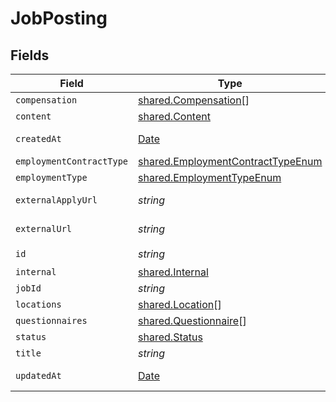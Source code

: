 # JobPosting


## Fields

| Field                                                                                         | Type                                                                                          | Required                                                                                      | Description                                                                                   | Example                                                                                       |
| --------------------------------------------------------------------------------------------- | --------------------------------------------------------------------------------------------- | --------------------------------------------------------------------------------------------- | --------------------------------------------------------------------------------------------- | --------------------------------------------------------------------------------------------- |
| `compensation`                                                                                | [shared.Compensation](../../../sdk/models/shared/compensation.md)[]                           | :heavy_minus_sign:                                                                            | N/A                                                                                           | [object Object],[object Object]                                                               |
| `content`                                                                                     | [shared.Content](../../../sdk/models/shared/content.md)                                       | :heavy_minus_sign:                                                                            | N/A                                                                                           |                                                                                               |
| `createdAt`                                                                                   | [Date](https://developer.mozilla.org/en-US/docs/Web/JavaScript/Reference/Global_Objects/Date) | :heavy_minus_sign:                                                                            | Date of creation                                                                              | 2022-08-12T20:29:56.964Z                                                                      |
| `employmentContractType`                                                                      | [shared.EmploymentContractTypeEnum](../../../sdk/models/shared/employmentcontracttypeenum.md) | :heavy_minus_sign:                                                                            | N/A                                                                                           |                                                                                               |
| `employmentType`                                                                              | [shared.EmploymentTypeEnum](../../../sdk/models/shared/employmenttypeenum.md)                 | :heavy_minus_sign:                                                                            | N/A                                                                                           |                                                                                               |
| `externalApplyUrl`                                                                            | *string*                                                                                      | :heavy_minus_sign:                                                                            | N/A                                                                                           | https://www.example.com/job-posting/abcd1234/apply                                            |
| `externalUrl`                                                                                 | *string*                                                                                      | :heavy_minus_sign:                                                                            | N/A                                                                                           | https://www.example.com/job-posting/abcd1234                                                  |
| `id`                                                                                          | *string*                                                                                      | :heavy_check_mark:                                                                            | N/A                                                                                           | abcd1234                                                                                      |
| `internal`                                                                                    | [shared.Internal](../../../sdk/models/shared/internal.md)                                     | :heavy_minus_sign:                                                                            | N/A                                                                                           | true                                                                                          |
| `jobId`                                                                                       | *string*                                                                                      | :heavy_minus_sign:                                                                            | N/A                                                                                           | job001                                                                                        |
| `locations`                                                                                   | [shared.Location](../../../sdk/models/shared/location.md)[]                                   | :heavy_minus_sign:                                                                            | N/A                                                                                           | [object Object],[object Object]                                                               |
| `questionnaires`                                                                              | [shared.Questionnaire](../../../sdk/models/shared/questionnaire.md)[]                         | :heavy_minus_sign:                                                                            | N/A                                                                                           | [object Object],[object Object]                                                               |
| `status`                                                                                      | [shared.Status](../../../sdk/models/shared/status.md)                                         | :heavy_minus_sign:                                                                            | N/A                                                                                           | live                                                                                          |
| `title`                                                                                       | *string*                                                                                      | :heavy_minus_sign:                                                                            | N/A                                                                                           | Software Engineer                                                                             |
| `updatedAt`                                                                                   | [Date](https://developer.mozilla.org/en-US/docs/Web/JavaScript/Reference/Global_Objects/Date) | :heavy_minus_sign:                                                                            | Date of last update                                                                           | 2022-08-13T22:30:12.304Z                                                                      |